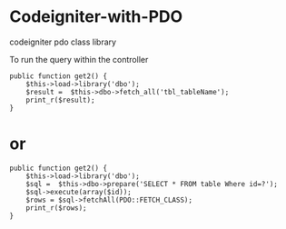 # Codeigniter-with-PDO
codeigniter pdo class library

To run the query within the controller

    public function get2() {
        $this->load->library('dbo');
        $result =  $this->dbo->fetch_all('tbl_tableName');
        print_r($result);
    }
# or
    public function get2() {
        $this->load->library('dbo');
        $sql =  $this->dbo->prepare('SELECT * FROM table Where id=?');
        $sql->execute(array($id));
        $rows = $sql->fetchAll(PDO::FETCH_CLASS);
        print_r($rows);        
    }

